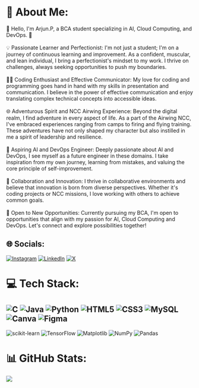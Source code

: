 # 💫 About Me:
👋 Hello, I'm Arjun.P, a BCA student specializing in AI, Cloud Computing, and DevOps. 🚀<br><br>💡 Passionate Learner and Perfectionist: I'm not just a student; I'm on a journey of continuous learning and improvement. As a confident, muscular, and lean individual, I bring a perfectionist's mindset to my work. I thrive on challenges, always seeking opportunities to push my boundaries.<br><br>👨‍💻 Coding Enthusiast and Effective Communicator: My love for coding and programming goes hand in hand with my skills in presentation and communication. I believe in the power of effective communication and enjoy translating complex technical concepts into accessible ideas.<br><br>🌐 Adventurous Spirit and NCC Airwing Experience: Beyond the digital realm, I find adventure in every aspect of life. As a part of the Airwing NCC, I've embraced experiences ranging from camps to firing and flying training. These adventures have not only shaped my character but also instilled in me a spirit of leadership and resilience.<br><br>🚀 Aspiring AI and DevOps Engineer: Deeply passionate about AI and DevOps, I see myself as a future engineer in these domains. I take inspiration from my own journey, learning from mistakes, and valuing the core principle of self-improvement.<br><br>🤝 Collaboration and Innovation: I thrive in collaborative environments and believe that innovation is born from diverse perspectives. Whether it's coding projects or NCC missions, I love working with others to achieve common goals.<br><br>🌟 Open to New Opportunities: Currently pursuing my BCA, I'm open to opportunities that align with my passion for AI, Cloud Computing and DevOps. Let's connect and explore possibilities together!<br>


## 🌐 Socials:
[![Instagram](https://img.shields.io/badge/Instagram-%23E4405F.svg?logo=Instagram&logoColor=white)](https://instagram.com/arjunp6362) [![LinkedIn](https://img.shields.io/badge/LinkedIn-%230077B5.svg?logo=linkedin&logoColor=white)](https://linkedin.com/in/arjunp6362) [![X](https://img.shields.io/badge/X-black.svg?logo=X&logoColor=white)](https://x.com/arjunp6362) 

# 💻 Tech Stack:
![C](https://img.shields.io/badge/c-%2300599C.svg?style=plastic&logo=c&logoColor=white) ![Java](https://img.shields.io/badge/java-%23ED8B00.svg?style=plastic&logo=openjdk&logoColor=white) ![Python](https://img.shields.io/badge/python-3670A0?style=plastic&logo=python&logoColor=ffdd54) ![HTML5](https://img.shields.io/badge/html5-%23E34F26.svg?style=plastic&logo=html5&logoColor=white) ![CSS3](https://img.shields.io/badge/css3-%231572B6.svg?style=plastic&logo=css3&logoColor=white) ![MySQL](https://img.shields.io/badge/mysql-4479A1.svg?style=plastic&logo=mysql&logoColor=white) ![Canva](https://img.shields.io/badge/Canva-%2300C4CC.svg?style=plastic&logo=Canva&logoColor=white) ![Figma](https://img.shields.io/badge/figma-%23F24E1E.svg?style=plastic&logo=figma&logoColor=white) 
--
![scikit-learn](https://img.shields.io/badge/scikit--learn-%23F7931E.svg?style=for-the-badge&logo=scikit-learn&logoColor=white) ![TensorFlow](https://img.shields.io/badge/TensorFlow-%23FF6F00.svg?style=for-the-badge&logo=TensorFlow&logoColor=white) ![Matplotlib](https://img.shields.io/badge/Matplotlib-%23ffffff.svg?style=for-the-badge&logo=Matplotlib&logoColor=black) ![NumPy](https://img.shields.io/badge/numpy-%23013243.svg?style=for-the-badge&logo=numpy&logoColor=white) ![Pandas](https://img.shields.io/badge/pandas-%23150458.svg?style=for-the-badge&logo=pandas&logoColor=white)
# 📊 GitHub Stats:
![](https://github-readme-stats.vercel.app/api/top-langs/?username=Arjun9630&theme=aura&hide_border=false&include_all_commits=false&count_private=false&layout=compact)

<!-- Proudly created with GPRM ( https://gprm.itsvg.in ) -->


